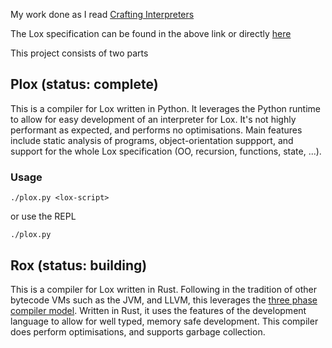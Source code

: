 My work done as I  read [Crafting Interpreters](https://craftinginterpreters.com/)

The Lox specification can be found in the above link or directly [here](https://craftinginterpreters.com/appendix-i.html)

This project consists of two parts

## Plox (status: complete)
This is a compiler for Lox written in Python. It leverages the Python runtime
to allow for easy development of an interpreter for Lox.
It's not highly performant as expected, and performs no optimisations.
Main features include static analysis of programs, object-orientation suppport,
and support for the whole Lox specification (OO, recursion, functions, state, ...).

### Usage
    ./plox.py <lox-script>

or use the REPL

    ./plox.py

## Rox (status: building)
This is a compiler for Lox written in Rust. Following in the 
tradition of other bytecode VMs such as the JVM, and LLVM, this leverages
the [three phase compiler model](https://www.aosabook.org/en/llvm.html). Written in Rust, it uses the features
of the development language to allow for well typed, memory safe development. 
This compiler does perform optimisations, and supports garbage collection.


